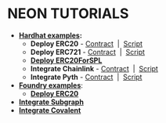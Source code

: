 # NEON TUTORIALS

* **[Hardhat examples](https://github.com/neonlabsorg/neon-tutorials/tree/main/hardhat):**
    * **Deploy ERC20** - [Contract](https://github.com/neonlabsorg/neon-tutorials/tree/main/hardhat/contracts/TestERC20) &nbsp;|&nbsp; [Script](https://github.com/neonlabsorg/neon-tutorials/tree/main/hardhat/scripts/TestERC20)
    * **Deploy ERC721** - [Contract](https://github.com/neonlabsorg/neon-tutorials/tree/main/hardhat/contracts/TestERC721) &nbsp;|&nbsp; [Script](https://github.com/neonlabsorg/neon-tutorials/tree/main/hardhat/scripts/TestERC721)
    * **[Deploy ERC20ForSPL](https://github.com/neonlabsorg/neon-tutorials/tree/main/ERC20ForSPL)**
    * **Integrate Chainlink** - [Contract](https://github.com/neonlabsorg/neon-tutorials/tree/main/hardhat/contracts/TestChainlink) &nbsp;|&nbsp; [Script](https://github.com/neonlabsorg/neon-tutorials/tree/main/hardhat/scripts/TestChainlink)
    * **Integrate Pyth** - [Contract](https://github.com/neonlabsorg/neon-tutorials/tree/main/hardhat/contracts/TestPyth) &nbsp;|&nbsp; [Script](https://github.com/neonlabsorg/neon-tutorials/tree/main/hardhat/scripts/TestPyth)
* **[Foundry examples](https://github.com/neonlabsorg/neon-tutorials/tree/main/foundry)**:
    * **[Deploy ERC20](https://github.com/neonlabsorg/neon-tutorials/tree/main/foundry/src/TestERC20)**
* **[Integrate Subgraph](https://github.com/neonlabsorg/neon-tutorials/tree/main/the-graph-test)**
* **[Integrate Covalent](https://github.com/neonlabsorg/neon-tutorials/tree/main/covalent)**